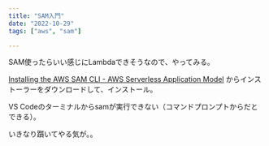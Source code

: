 ```yaml
---
title: "SAM入門"
date: "2022-10-29"
tags: ["aws", "sam"]

---
```


SAM使ったらいい感じにLambdaできそうなので、やってみる。

[Installing the AWS SAM CLI - AWS Serverless Application Model](https://docs.aws.amazon.com/serverless-application-model/latest/developerguide/serverless-sam-cli-install.html)
からインストーラーをダウンロードして、インストール。

VS Codeのターミナルからsamが実行できない（コマンドプロンプトからだとできる）。

いきなり躓いてやる気が。。
